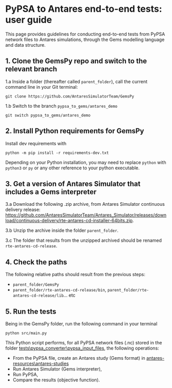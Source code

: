# PyPSA to Antares end-to-end tests: user guide

This page provides guidelines for conducting end-to-end tests from PyPSA network files to Antares simulations, through the Gems modelling language and data structure.

## 1. Clone the GemsPy repo and switch to the relevant branch

1.a Inside a folder (thereafter called `parent_folder`), call the current command line in your Git terminal:

~~~
git clone https://github.com/AntaresSimulatorTeam/GemsPy
~~~

1.b Switch to the branch `pypsa_to_gems/antares_demo`

~~~
git switch pypsa_to_gems/antares_demo
~~~

## 2. Install Python requirements for GemsPy

Install dev requirements with 
~~~
python -m pip install -r requirements-dev.txt
~~~
Depending on your Python installation, you may need to replace `python` with `python3` or `py` or any other reference to your python executable.

## 3.  Get a version of Antares Simulator that includes a Gems interpreter

3.a Download the following .zip archive, from Antares Simulator continuous delivery release: https://github.com/AntaresSimulatorTeam/Antares_Simulator/releases/download/continuous-delivery/rte-antares-cd-installer-64bits.zip.

3.b Unzip the archive inside the folder `parent_folder`. 

3.c The folder that results from the unzipped archived should be renamed `rte-antares-cd-release`.


## 4. Check the paths

The following relative paths should result from the previous steps:
- `parent_folder/GemsPy`
- `parent_folder/rte-antares-cd-release/bin`, `parent_folder/rte-antares-cd-release/lib`... etc


## 5. Run the tests

Being in the GemsPy folder, run the following command in your terminal

~~~
python src/main.py
~~~

This Python script performs, for all PyPSA network files (.nc) stored in the folder [tests\pypsa_converter\pypsa_input_files](tests\pypsa_converter\pypsa_input_files), the following operations:
- From the PyPSA file, create an Antares study (Gems format) in [antares-resources\antares-studies](antares-resources\antares-studies)
- Run Antares Simulator (Gems interpreter),
- Run PyPSA,
- Compare the results (objective function).



